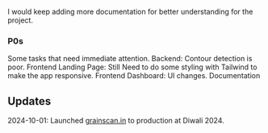 I would keep adding more documentation for better understanding for the project.

### P0s
Some tasks that need immediate attention.
Backend: Contour detection is poor.
Frontend Landing Page: Still Need to do some styling with Tailwind to make the app responsive.
Frontend Dashboard: UI changes.
Documentation

## Updates
2024-10-01: Launched [grainscan.in](https://grainscan.in) to production at Diwali 2024.